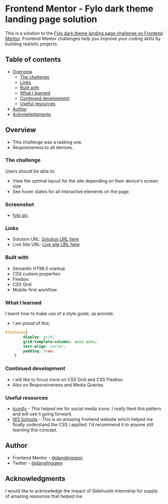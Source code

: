 # Frontend Mentor - Fylo dark theme landing page solution

This is a solution to the [Fylo dark theme landing page challenge on Frontend Mentor](https://www.frontendmentor.io/challenges/fylo-dark-theme-landing-page-5ca5f2d21e82137ec91a50fd). Frontend Mentor challenges help you improve your coding skills by building realistic projects. 

## Table of contents


- [Overview](#overview)
  - [The challenge](#the-challenge)
  - [Links](#links)
  - [Built with](#built-with)
  - [What I learned](#what-i-learned)
  - [Continued development](#continued-development)
  - [Useful resources](#useful-resources)
- [Author](#author)
- [Acknowledgments](#acknowledgments)



## Overview
- This challenge was a tasking one. 
- Resposiveness to all devices.

### The challenge

Users should be able to:

- View the optimal layout for the site depending on their device's screen size
- See hover states for all interactive elements on the page

### Screenshot

- [fylo pic](https://user-images.githubusercontent.com/81005874/127730993-d2d0cbab-1a51-4d10-99a7-bdf1bb43dbf3.PNG)






### Links

- Solution URL: [Solution URL here](https://github.com/DanglingGem/fylo-dark-theme-landing-page.git)
- Live Site URL: [Live site URL here](https://danglinggem.github.io/fylo-dark-theme-landing-page/)

### Built with

- Semantic HTML5 markup
- CSS custom properties
- Flexbox
- CSS Grid
- Mobile-first workflow

### What I learned

I learnt how to make use of a style guide, as provide.

- I am proud of this;

```css
#features{
        display: grid;
        grid-template-columns: auto auto;
        text-align: center;
        padding: 5rem;
    }
```

### Continued development

- I will like to focus more on CSS Grid and CSS Flexbox.
- Also on Responsiveness and Media Queries.

### Useful resources

- [Iconify](https://www.iconify.com) - This helped me for social media icons. I really liked this pattern and will use it going forward.
- [W3 Schools](https://www.w3schools.com) - This is an amazing frontend website which helped me finally understand the CSS I applied. I'd recommend it to anyone still learning this concept.


## Author
 
- Frontend Mentor - [@danglinggem](https://www.frontendmentor.io/profile/danglinggem)
- Twitter - [@danglinggem](https://www.twitter.com/dangglinggem)


## Acknowledgments

I would like to acknowledge the impact of Sidehustle Internship for supply of amazing resources that helped me.
